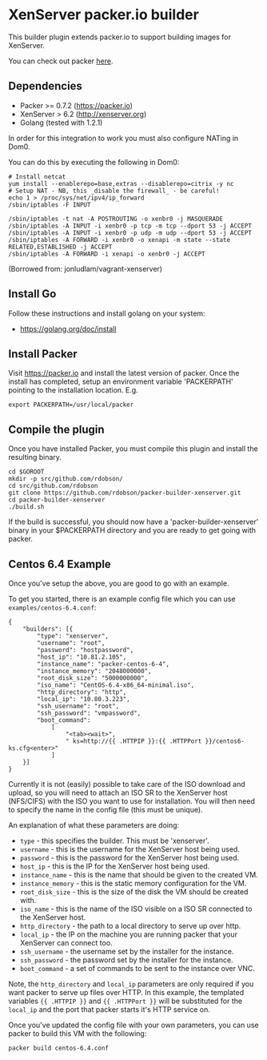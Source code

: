 # XenServer packer.io builder

This builder plugin extends packer.io to support building images for XenServer. 

You can check out packer [here](https://packer.io).


## Dependencies
* Packer >= 0.7.2 (https://packer.io)
* XenServer > 6.2 (http://xenserver.org)
* Golang (tested with 1.2.1) 


In order for this integration to work you must also configure NATing in Dom0. 

You can do this by executing the following in Dom0:

```shell
# Install netcat
yum install --enablerepo=base,extras --disablerepo=citrix -y nc
# Setup NAT - NB, this _disable the firewall_ - be careful!
echo 1 > /proc/sys/net/ipv4/ip_forward
/sbin/iptables -F INPUT

/sbin/iptables -t nat -A POSTROUTING -o xenbr0 -j MASQUERADE
/sbin/iptables -A INPUT -i xenbr0 -p tcp -m tcp --dport 53 -j ACCEPT
/sbin/iptables -A INPUT -i xenbr0 -p udp -m udp --dport 53 -j ACCEPT
/sbin/iptables -A FORWARD -i xenbr0 -o xenapi -m state --state RELATED,ESTABLISHED -j ACCEPT
/sbin/iptables -A FORWARD -i xenapi -o xenbr0 -j ACCEPT
```
(Borrowed from: jonludlam/vagrant-xenserver)


## Install Go

Follow these instructions and install golang on your system:
* https://golang.org/doc/install

## Install Packer

Visit https://packer.io and install the latest version of packer. Once the
install has completed, setup an environment variable 'PACKERPATH' pointing
to the installation location. E.g.

```shell
export PACKERPATH=/usr/local/packer
```

## Compile the plugin

Once you have installed Packer, you must compile this plugin and install the
resulting binary.

```shell
cd $GOROOT
mkdir -p src/github.com/rdobson/
cd src/github.com/rdobson
git clone https://github.com/rdobson/packer-builder-xenserver.git
cd packer-builder-xenserver
./build.sh

```

If the build is successful, you should now have a 'packer-builder-xenserver' binary
in your $PACKERPATH directory and you are ready to get going with packer.

## Centos 6.4 Example

Once you've setup the above, you are good to go with an example. 

To get you started, there is an example config file which you can use `examples/centos-6.4.conf`:

```shell
{
    "builders": [{
        "type": "xenserver",
        "username": "root",
        "password": "hostpassword",
        "host_ip": "10.81.2.105",
        "instance_name": "packer-centos-6-4",
        "instance_memory": "2048000000",
        "root_disk_size": "5000000000",
        "iso_name": "CentOS-6.4-x86_64-minimal.iso",
        "http_directory": "http",
        "local_ip": "10.80.3.223",
        "ssh_username": "root",
        "ssh_password": "vmpassword",
        "boot_command": 
            [
                "<tab><wait>",
                " ks=http://{{ .HTTPIP }}:{{ .HTTPPort }}/centos6-ks.cfg<enter>"
            ]
    }]
}
```
Currently it is not (easily) possible to take care of the ISO download and upload,
so you will need to attach an ISO SR to the XenServer host (NFS/CIFS) with the
ISO you want to use for installation. You will then need to specify the name
in the config file (this must be unique).


An explanation of what these parameters are doing:
 * `type` - this specifies the builder. This must be 'xenserver'.
 * `username` - this is the username for the XenServer host being used.
 * `password` - this is the password for the XenServer host being used.
 * `host_ip` - this is the IP for the XenServer host being used.
 * `instance_name` - this is the name that should be given to the created VM.
 * `instance_memory` - this is the static memory configuration for the VM.
 * `root_disk_size` - this is the size of the disk the VM should be created with.
 * `iso_name` - this is the name of the ISO visible on a ISO SR connected to the XenServer host.
 * `http_directory` - the path to a local directory to serve up over http.
 * `local_ip` - the IP on the machine you are running packer that your XenServer can connect too.
 * `ssh_username` - the username set by the installer for the instance.
 * `ssh_password` - the password set by the installer for the instance.
 * `boot_command` - a set of commands to be sent to the instance over VNC.


Note, the `http_directory` and `local_ip` parameters are only required if you
want packer to serve up files over HTTP. In this example, the templated variables
`{{ .HTTPIP }}` and `{{ .HTTPPort }}` will be substituted for the `local_ip` and
the port that packer starts it's HTTP service on.

Once you've updated the config file with your own parameters, you can use packer
to build this VM with the following:

```
packer build centos-6.4.conf
```







